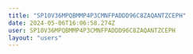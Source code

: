 ```yaml
---
title: "SP10V36MPQBMMP4P3CMNFPADDD96C8ZAQANTZCEPH"
date: 2024-05-06T16:06:58.274Z
user: SP10V36MPQBMMP4P3CMNFPADDD96C8ZAQANTZCEPH
layout: "users"
---
```

    